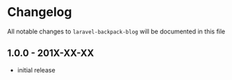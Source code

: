 # Changelog

All notable changes to `laravel-backpack-blog` will be documented in this file

## 1.0.0 - 201X-XX-XX

- initial release
